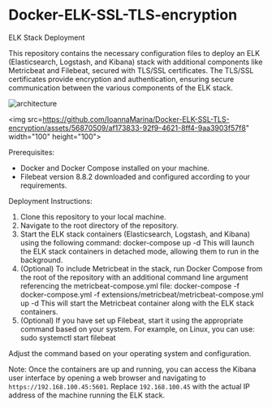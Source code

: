 # Docker-ELK-SSL-TLS-encryption
ELK Stack Deployment

This repository contains the necessary configuration files to deploy an ELK (Elasticsearch, Logstash, and Kibana) stack with additional components like Metricbeat and Filebeat, secured with TLS/SSL certificates. The TLS/SSL certificates provide encryption and authentication, ensuring secure communication between the various components of the ELK stack.


![architecture](https://github.com/IoannaMarina/Docker-ELK-SSL-TLS-encryption/assets/56870509/af173833-92f9-4621-8ff4-9aa3903f57f8)

<img src=https://github.com/IoannaMarina/Docker-ELK-SSL-TLS-encryption/assets/56870509/af173833-92f9-4621-8ff4-9aa3903f57f8" width="100" height="100">

Prerequisites:
- Docker and Docker Compose installed on your machine.
- Filebeat version 8.8.2 downloaded and configured according to your requirements.

Deployment Instructions:
1. Clone this repository to your local machine.
2. Navigate to the root directory of the repository.
3. Start the ELK stack containers (Elasticsearch, Logstash, and Kibana) using the following command:
   docker-compose up -d
This will launch the ELK stack containers in detached mode, allowing them to run in the background.
4. (Optional) To include Metricbeat in the stack, run Docker Compose from the root of the repository with an additional command line argument referencing the metricbeat-compose.yml file:
   docker-compose -f docker-compose.yml -f extensions/metricbeat/metricbeat-compose.yml up -d
This will start the Metricbeat container along with the ELK stack containers.
5. (Optional) If you have set up Filebeat, start it using the appropriate command based on your system. For example, on Linux, you can use:
   sudo systemctl start filebeat

Adjust the command based on your operating system and configuration.

Note: Once the containers are up and running, you can access the Kibana user interface by opening a web browser and navigating to `https://192.168.100.45:5601`. Replace `192.168.100.45` with the actual IP address of the machine running the ELK stack.

